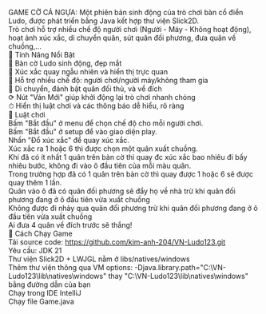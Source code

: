GAME CỜ CÁ NGỰA: Một phiên bản sinh động của trò chơi bàn cổ điển Ludo, được phát triển bằng Java kết hợp thư viện Slick2D. <br>
Trò chơi hỗ trợ nhiều chế độ người chơi (Người - Máy - Không hoạt động), hoạt ảnh xúc xắc, di chuyển quân, sút quân đối phương, đưa quân về chuồng,...<br>
🚀 Tính Năng Nổi Bật <br>
    🎨 Bàn cờ Ludo sinh động, đẹp mắt <br>
    🎲 Xúc xắc quay ngẫu nhiên và hiển thị trực quan <br>
    🧠 Hỗ trợ nhiều chế độ: người chơi/người máy/không tham gia <br>
    🚗 Di chuyển, đánh bật quân đối thủ, và về đích <br>
    ⟳ Nút "Ván Mới" giúp khởi động lại trò chơi nhanh chóng <br>
    ⏱ Hiển thị luật chơi và các thông báo dễ hiểu, rõ ràng <br>
📝 Luật chơi<br>
    Bấm "Bắt đầu" ở menu để chọn chế độ cho mỗi người chơi.<br>
    Bấm "Bắt đầu" ở setup để vào giao diện play.<br>
    Nhấn "Đổ xúc xắc" để quay xúc xắc.<br>
    Xúc xắc ra 1 hoặc 6 thì được chọn một quân xuất chuồng.<br>
    Khi đã có ít nhất 1 quân trên bàn cờ thì quay đc xúc xắc bao nhiêu đi bấy nhiêu bước, không đi vào ô đầu tiên của mỗi màu quân.<br>
    Trong trường hợp đã có 1 quân trên bàn cờ thì quay được 1 hoặc 6 sẽ được quay thêm 1 lần.<br>
    Quân vào ô đã có quân đối phương sẽ đẩy họ về nhà trừ khi quân đối phương đang ở ô đầu tiên vừa xuất chuồng<br>
    Không được đi nhảy qua quân đối phương trừ khi quân đối phương đang ở ô đầu tiên vừa xuất chuồng<br>
    Ai đưa 4 quân về đích trước sẽ thắng!<br>
🚮 Cách Chạy Game<br>
    Tải source code: https://github.com/kim-anh-204/VN-Ludo123.git <br>
    Yêu cầu: JDK 21 <br>
    Thư viện Slick2D + LWJGL nằm ở libs/natives/windows<br>
    Thêm thư viện thông qua VM options: -Djava.library.path="C:\VN-Ludo123\lib\natives\windows" thay "C:\VN-Ludo123\lib\natives\windows" bằng đường dẫn của bạn<br>
    Chạy trong IDE IntelliJ <br>
    Chạy file Game.java<br>
